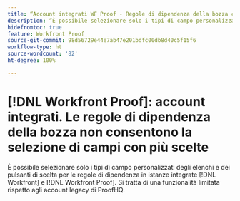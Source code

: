 ```yaml
---
title: “Account integrati WF Proof - Regole di dipendenza della bozza che non consentono la selezione di campi con più scelte”
description: “È possibile selezionare solo i tipi di campo personalizzati degli elenchi e dei pulsanti di scelta per le regole di dipendenza all’interno di istanze integrate  [!DNL Workfront]  e  [!DNL Workfront Proof] . Si tratta di una funzionalità limitata rispetto agli account legacy di ProofHQ”.
hidefromtoc: true
feature: Workfront Proof
source-git-commit: 98d56729e44e7ab47e201bdfc00db8d40c5f15f6
workflow-type: ht
source-wordcount: '82'
ht-degree: 100%

---
```



# [!DNL Workfront Proof]: account integrati. Le regole di dipendenza della bozza non consentono la selezione di campi con più scelte

È possibile selezionare solo i tipi di campo personalizzati degli elenchi e dei pulsanti di scelta per le regole di dipendenza in istanze integrate [!DNL Workfront] e [!DNL Workfront Proof]. Si tratta di una funzionalità limitata rispetto agli account legacy di ProofHQ.
